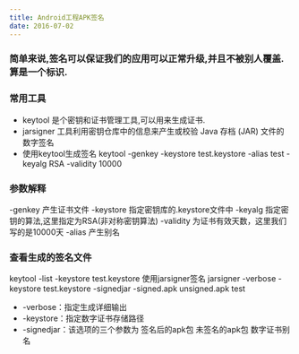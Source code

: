 ```yaml
---
title: Android工程APK签名
date: 2016-07-02
---
```


### 简单来说,签名可以保证我们的应用可以正常升级,并且不被别人覆盖.算是一个标识.
### 常用工具
- keytool 是个密钥和证书管理工具,可以用来生成证书.
- jarsigner 工具利用密钥仓库中的信息来产生或校验 Java 存档 (JAR) 文件的数字签名
- 使用keytool生成签名 keytool -genkey -keystore test.keystore  -alias test -keyalg RSA -validity 10000

### 参数解释
-genkey 产生证书文件
-keystore 指定密钥库的.keystore文件中
-keyalg 指定密钥的算法,这里指定为RSA(非对称密钥算法)
-validity 为证书有效天数，这里我们写的是10000天
-alias 产生别名

### 查看生成的签名文件
keytool -list -keystore test.keystore
使用jarsigner签名 jarsigner -verbose -keystore test.keystore -signedjar -signed.apk unsigned.apk test
- -verbose：指定生成详细输出
- -keystore：指定数字证书存储路径
- -signedjar：该选项的三个参数为 签名后的apk包 未签名的apk包 数字证书别名